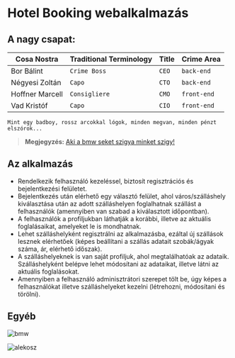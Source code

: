 # Hotel Booking webalkalmazás


## A nagy csapat:


|      Cosa Nostra |Traditional Terminology|Title|Crime Area|
|----------------|-|-|-|
| Bor Bálint |`Crime Boss`|`CEO`|`back-end`            |
|Négyesi Zoltán|`Capo`|`CTO`|`back-end`            |
|Hoffner Marcell|`Consigliere`|`CMO`|`front-end`|
|Vad Kristóf|`Capo`|`CIO`|`front-end`|

```
Mint egy badboy, rossz arcokkal lógok, minden megvan, minden pénzt elszórok...
```
   
  > **Megjegyzés:**   [Aki a bmw seket szigya minket szigy!](https://www.youtube.com/watch?v=U-tf1qKtt0Y)
## Az alkalmazás
- Rendelkezik felhasználó kezeléssel, biztosít regisztrációs és bejelentkezési felületet.
- Bejelentkezés után elérhető egy választó felület, ahol város/szálláshely kiválasztása után az adott szálláshelyen foglalhatnak szállást a felhasználók (amennyiben van szabad a kiválasztott időpontban).
- A felhasználók a profiljukban láthatják a korábbi, illetve az aktuális foglalásaikat, amelyeket le is mondhatnak.
- Lehet szálláshelyként regisztrálni az alkalmazásba, ezáltal új szállások lesznek elérhetőek (képes beállítani a szállás adatait szobák/ágyak száma, ár, elérhető időszak).
- A szálláshelyeknek is van saját profiljuk, ahol megtalálhatóak az adataik. Szálláshelyként belépve lehet módosítani az adataikat, illetve látni az aktuális foglalásokat.
- Amennyiben a felhasználó adminisztrátori szerepet tölt be, úgy képes a felhasználókat illetve szálláshelyeket kezelni (létrehozni, módosítani és törölni).

## Egyéb

![bmw](https://scontent-vie1-1.xx.fbcdn.net/v/t39.30808-6/241380572_3373818422844752_6191908046131295863_n.jpg?_nc_cat=106&ccb=1-7&_nc_sid=a26aad&_nc_ohc=YyxuwZPHIpgAX9Mi6O4&_nc_ht=scontent-vie1-1.xx&oh=00_AfAuKsqjBaToG21W3aAzYXRYrk27xw1aspFNy91ZRpniZQ&oe=646145E6)


![alekosz](https://scontent-vie1-1.xx.fbcdn.net/v/t1.15752-9/345700744_791905042358482_2694988470567581526_n.jpg?_nc_cat=109&ccb=1-7&_nc_sid=ae9488&_nc_ohc=Q8SyDmoE9v4AX9fXrGW&_nc_ht=scontent-vie1-1.xx&oh=03_AdRhiYyVStwI-Tj_BuQt43kEab7z9Zuo7BCumc03BG8FlQ&oe=64830A56)

